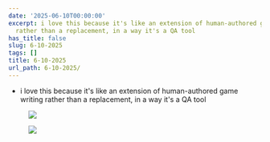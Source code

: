 ```yaml
---
date: '2025-06-10T00:00:00'
excerpt: i love this because it's like an extension of human-authored game writing
  rather than a replacement, in a way it's a QA tool
has_title: false
slug: 6-10-2025
tags: []
title: 6-10-2025
url_path: 6-10-2025/
---
```


- i love this because it's like an extension of human-authored game writing rather than a replacement, in a way it's a QA tool
<figure class="content-figure">
<img src="https://mp1ewwuojwmnpxpy.public.blob.vercel-storage.com/image_1749486308444-PtbB5fbGgUjdwTxvGKTERjkgs8q2wI.webp" width="auto" class="ba b--light-gray bw2 br2">
<figcaption class="f6 gray tl"></figcaption>
</figure>
<figure class="content-figure">
<img src="https://mp1ewwuojwmnpxpy.public.blob.vercel-storage.com/image_1749486351376-XKathE9l2Bz9QEKua2U39sjDnQUYTv.webp" width="auto" class="ba b--light-gray bw2 br2">
<figcaption class="f6 gray tl"></figcaption>
</figure>